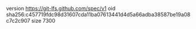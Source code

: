version https://git-lfs.github.com/spec/v1
oid sha256:c457719fdc98d31607cda11ba07613441d4d5a66adba38587be19a08c7c2c907
size 7300
